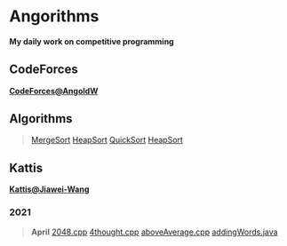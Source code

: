 # Angorithms

#### My daily work on competitive programming

## CodeForces
**[CodeForces@AngoldW](https://codeforces.com/profile/AngoldW)**

## Algorithms
> [MergeSort](https://github.com/AngoldWange/Angorithm4/tree/main/Algorithms/Sorting/MergeSort)
> [HeapSort](https://github.com/AngoldWange/Angorithm4/tree/main/Algorithms/Sorting/HeapSort)
> [QuickSort](https://github.com/AngoldWange/Angorithm4/tree/main/Algorithms/Sorting/QuickSort)
> [HeapSort](https://github.com/AngoldWange/Angorithm4/tree/main/Algorithms/Sorting/HeapSort)

## Kattis
**[Kattis@Jiawei-Wang](https://open.kattis.com/users/jiawei-wang)**
### 2021
> **April**
> [2048.cpp](https://github.com/AngoldWange/Angorithm4/blob/main/Kattis/2048.cpp)
> [4thought.cpp](https://github.com/AngoldWange/Angorithm4/blob/main/Kattis/4thought.cpp)
> [aboveAverage.cpp](https://github.com/AngoldWange/Angorithm4/blob/main/Kattis/aboveAverage.cpp)
> [addingWords.java](https://github.com/AngoldWange/Angorithm4/blob/main/Kattis/addingWords.java)
